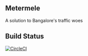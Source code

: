 ## Metermele

A solution to Bangalore's traffic woes

## Build Status
[![CircleCI](https://circleci.com/gh/ppsreejith/saturn/tree/master.svg?style=svg&circle-token=efa1f739b5cbd268cd6c586ccf836f294c0f2c90)](https://circleci.com/gh/ppsreejith/saturn/tree/master)
